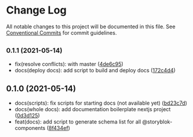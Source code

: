 # Change Log

All notable changes to this project will be documented in this file.
See [Conventional Commits](https://conventionalcommits.org) for commit guidelines.

## <small>0.1.1 (2021-05-14)</small>

* fix(resolve conflicts): with master ([4de6c95](https://github.com/storyblok-components/components/commit/4de6c95))
* docs(deploy docs): add script to build and deploy docs ([172c4d4](https://github.com/storyblok-components/components/commit/172c4d4))





## 0.1.0 (2021-05-14)

* docs(scripts): fix scripts for starting docs (not available yet) ([bd23c7d](https://github.com/storyblok-components/components/commit/bd23c7d))
* docs(whole docs): add documentation boilerplate nextjs project ([0d3d125](https://github.com/storyblok-components/components/commit/0d3d125))
* feat(docs): add script to generate schema list for all @storyblok-components ([8f434ef](https://github.com/storyblok-components/components/commit/8f434ef))
